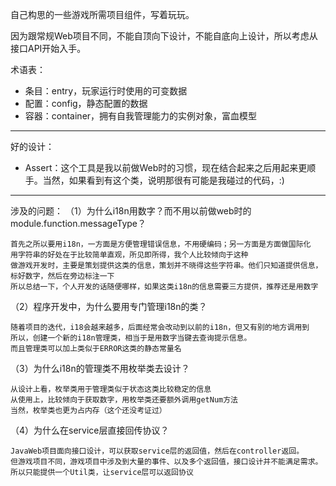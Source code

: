 自己构思的一些游戏所需项目组件，写着玩玩。

因为跟常规Web项目不同，不能自顶向下设计，不能自底向上设计，所以考虑从接口API开始入手。


术语表：
* 条目：entry，玩家运行时使用的可变数据
* 配置：config，静态配置的数据
* 容器：container，拥有自我管理能力的实例对象，富血模型


---

好的设计：
* Assert：这个工具是我以前做Web时的习惯，现在结合起来之后用起来更顺手。当然，如果看到有这个类，说明那很有可能是我碰过的代码，:)


---

涉及的问题：
（1）为什么i18n用数字？而不用以前做web时的module.function.messageType？
```
首先之所以要用i18n，一方面是方便管理错误信息，不用硬编码；另一方面是方面做国际化
用字符串的好处在于比较简单直观，所见即所得，我个人比较倾向于这种
做游戏开发时，主要是策划提供这类的信息，策划并不晓得这些字符串。他们只知道提供信息，标好数字，然后在旁边标注一下
所以总结一下，个人开发的话随便哪样，如果这类i18n的信息需要三方提供，推荐还是用数字
```

（2）程序开发中，为什么要用专门管理i18n的类？
```
随着项目的迭代，i18会越来越多，后面经常会改动到以前的i18n，但又有别的地方调用到
所以，创建一个新的i18n管理类，相当于是用数字当键去查询提示信息。
而且管理类可以加上类似于ERROR这类的静态常量名
```

（3）为什么i18n的管理类不用枚举类去设计？
```
从设计上看，枚举类用于管理类似于状态这类比较稳定的信息
从使用上，比较倾向于获取数字，用枚举类还要额外调用getNum方法
当然，枚举类也更为占内存（这个还没考证过）
```

（4）为什么在service层直接回传协议？
```
JavaWeb项目面向接口设计，可以获取service层的返回值，然后在controller返回。
但游戏项目不同，游戏项目中涉及到大量的事件、以及多个返回值，接口设计并不能满足需求。
所以只能提供一个Util类，让service层可以返回协议
```